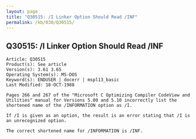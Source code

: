 ```yaml
---
layout: page
title: "Q30515: /I Linker Option Should Read /INF"
permalink: /kb/030/Q30515/
---
```


## Q30515: /I Linker Option Should Read /INF

	Article: Q30515
	Product(s): See article
	Version(s): 3.61 3.65
	Operating System(s): MS-DOS
	Keyword(s): ENDUSER | docerr | mspl13_basic
	Last Modified: 18-OCT-1988
	
	Pages 266 and 267 of the "Microsoft C Optimizing Compiler CodeView and
	Utilities" manual for Versions 5.00 and 5.10 incorrectly list the
	shortened name of the /INFORMATION option as /I.
	
	If /I is given as an option, the result is an error stating that /I is
	an unrecognized option.
	
	The correct shortened name for /INFORMATION is /INF.
